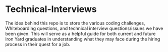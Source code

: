 # Technical-Interviews

The idea behind this repo is to store the various coding challenges, Whiteboarding questions, and technical interview questions/issues we have been given. This will serve as a helpful guide for both current and future Iron Yard graduates in understanding what they may face during the hiring process in their quest for a job.
